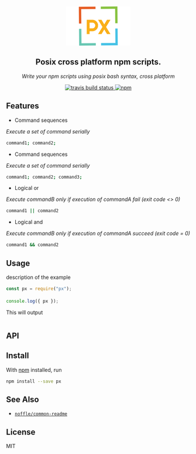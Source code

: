 <p align="center">
  <img alt="px banner" src="https://raw.githubusercontent.com/parro-it/px/master/images/logo.png">
</p>

<h2 align="center">Posix cross platform npm scripts.</h2>

<p align="center">
  <em>
  Write your npm scripts using posix bash syntax, cross platform
  </em>
</p>

<p align="center">
  <a href="http://travis-ci.org/parro-it/px">
    <img alt="travis build status" src="https://img.shields.io/travis/parro-it/px/master.svg?style=for-the-badge">
  </a>
  <a href="https://npmjs.org/package/@posix/px">
    <img alt="npm" src="https://img.shields.io/npm/v/@posix/px.svg?style=for-the-badge">
  </a>
</p>

## Features

* Command sequences

_Execute a set of command serially_

```bash
command1; command2;
```

* Command sequences

_Execute a set of command serially_

```bash
command1; command2; command3;
```

* Logical or

_Execute commandB only if execution of commandA fail (exit code <> 0)_

```bash
command1 || command2
```

* Logical and

_Execute commandB only if execution of commandA succeed (exit code = 0)_

```bash
command1 && command2
```

## Usage

description of the example

```js
const px = require("px");

console.log({ px });
```

This will output

```

```

## API

## Install

With [npm](https://npmjs.org/) installed, run

```bash
npm install --save px
```

## See Also

* [`noffle/common-readme`](https://github.com/noffle/common-readme)

## License

MIT
